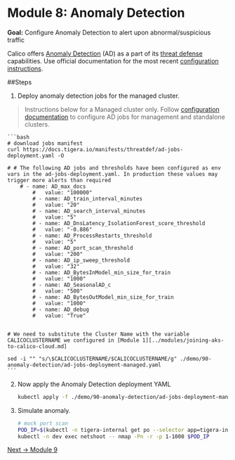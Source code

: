 # Module 8: Anomaly Detection

**Goal:** Configure Anomaly Detection to alert upon abnormal/suspicious traffic

Calico offers [Anomaly Detection](https://docs.tigera.io/threat/anomaly-detection/) (AD) as a part of its [threat defense](https://docs.tigera.io/threat/) capabilities.
Use official documentation for the most recent [configuration instructions](https://docs.tigera.io/threat/anomaly-detection/customizing).

##Steps

1. Deploy anomaly detection jobs for the managed cluster.

>Instructions below for a Managed cluster only. Follow [configuration documentation](https://docs.tigera.io/threat/anomaly-detection/customizing) to configure AD jobs for management and standalone clusters.

	```bash
	# download jobs manifest
	curl https://docs.tigera.io/manifests/threatdef/ad-jobs-deployment.yaml -O

	# # The following AD jobs and thresholds have been configured as env vars in the ad-jobs-deployment.yaml. In production these values may trigger more alerts than required
		# - name: AD_max_docs
        	#   value: "100000"
        	# - name: AD_train_interval_minutes
        	#   value: "20"
        	# - name: AD_search_interval_minutes
        	#   value: "5"
        	# - name: AD_DnsLatency_IsolationForest_score_threshold
        	#   value: "-0.886"
        	# - name: AD_ProcessRestarts_threshold
        	#   value: "5"
        	# - name: AD_port_scan_threshold
        	#   value: "200"
        	# - name: AD_ip_sweep_threshold
        	#   value: "32"
        	# - name: AD_BytesInModel_min_size_for_train
        	#   value: "1000"
        	# - name: AD_SeasonalAD_c
        	#   value: "500"
        	# - name: AD_BytesOutModel_min_size_for_train
        	#   value: "1000"
        	# - name: AD_debug
        	#   value: "True"


	# We need to substitute the Cluster Name with the variable CALICOCLUSTERNAME we configured in [Module 1][../modules/joining-aks-to-calico-cloud.md]

	sed -i "" "s/\$CALICOCLUSTERNAME/$CALICOCLUSTERNAME/g" ./demo/90-anomaly-detection/ad-jobs-deployment-managed.yaml
	```

2. Now apply the Anomaly Detection deployment YAML
	```bash
	kubectl apply -f ./demo/90-anomaly-detection/ad-jobs-deployment-managed.yaml
	```

3. Simulate anomaly.

	```bash
	# mock port scan
	POD_IP=$(kubectl -n tigera-internal get po --selector app=tigera-internal-app -o jsonpath='{.items[0].status.podIP}')
	kubectl -n dev exec netshoot -- nmap -Pn -r -p 1-1000 $POD_IP
	```
[Next -> Module 9](../modules/honeypod.md)

